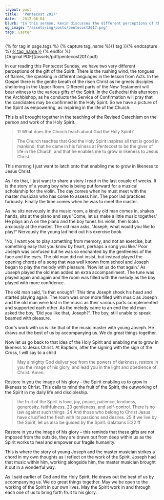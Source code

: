 ```yaml
---
layout: post
title:  "Pentecost 2017"
date:   2017-06-04
blurb: "In this sermon, Kevin discusses the different perceptions of the gift of the Spirit and how it empowers and inspires the life of the Church. He emphasizes the role of the Holy Spirit in enabling us to grow in likeness to Jesus Christ. The sermon also includes a touching story of a young boy and a master musician, illustrating how God works with us to draw out the best in us."
og_image: "/assets/img/posts/pentecost2017.png"
tags: Easter
---    
```

<div class="tag-pills">
  {% for tag in page.tags %}
    {% capture tag_name %}{{ tag }}{% endcapture %}
    <a href="{{ site.baseurl }}/tag/{{ tag_name }}" class="tag-pill">{{ tag_name }}</a>
  {% endfor %}
</div>
[Original PDF](/assets/pdf/pentecost2017.pdf)

In our reading this Pentecost Sunday, we have two very different perceptions of the gift of the Spirit. There is the rushing wind, the tongues of flames, the speaking in different languages in the lesson from Acts. In the Gospel there is the gentle breath of the risen Christ as he greets disciples sheltering in the Upper Room. Different parts of the New Testament will bear witness to the various gifts of the Spirit. In the Cathedral this afternoon the Archbishop, as he conducts the Service of Confirmation will pray that the candidates may be confirmed in the Holy Spirit. So we have a picture of the Spirit as empowering, as inspiring in the life of the Church.

This is all brought together in the teaching of the Revised Catechism on the person and work of the Holy Spirit.

> 11 What does the Church teach about God the Holy Spirit?

> The Church teaches that God the Holy Spirit inspires all that is good in mankind; that he came in his fulness at Pentecost to be the giver of life in the Church, and that he enables me to grow in likeness to Jesus Christ.

This morning I just want to latch onto that enabling me to grow in likeness to Jesus Christ.

As I do that, I just want to share a story I read in the last couple of weeks. It is the story of a young boy who is being put forward for a musical scholarship for the violin. The day comes when he must meet with the master musician who has come to assess him. The poor lad practices furiously. Finally the time comes when he was to meet the master.

As he sits nervously in the music room, a kindly old man comes in, shakes hands, sits at the piano and says 'Come, let us make a little music together.' He plays an A on the piano and the boy tunes his violin, then looks anxiously at the master. The old man asks, 'Joseph, what would you like to play?' Nervously the young lad held out his exercise book.

'No, I want you to play something from memory, and not an exercise, but something easy that you know by heart, perhaps a song you like.' Poor Joseph was confused but he was so enchanted by the gentleness of the face and the eyes. The old man did not insist, but instead played the opening chords of a song that was well known from school and Joseph began to play the melody with pleasure. 'Now let us do that again.' As Joseph played the old man added an extra accompaniment. The tune was played again and again and the room was filled with the melody as the boy played with more confidence.

The old man said, 'Is that enough?' This time Joseph shook his head and started playing again. The room was once more filled with music as Joseph and the old man were lost in the music as their various parts complemented and supported each other. As the melody came to an end the old man asked the boy, 'Did you like that, Joseph?'. The boy, still unable to speak beamed with pleasure.

God's work with us is like that of the music master with young Joseph. He draws out the best of us by accompanying us. We do great things together.

Now let us go back to that idea of the Holy Spirit and enabling me to grow in likeness to Jesus Christ. At Baptism, after the signing with the sign of the Cross, I will say to a child

> May almighty God deliver you from the powers of darkness, restore in you the image of his glory, and lead you in the light and obedience of Christ. Amen.

Restore in you the image of his glory – the Spirit enabling us to grow in likeness to Christ. This calls to mind the fruit of the Spirit, the outworking of the Spirit in my daily life and discipleship.

> the fruit of the Spirit is love, joy, peace, patience, kindness, generosity, faithfulness, 23 gentleness, and self-control. There is no law against such things. 24 And those who belong to Christ Jesus have crucified the flesh with its passions and desires. 25 If we live by the Spirit, let us also be guided by the Spirit. Galatians 5:22 ff

Restore in you the image of his glory – this reminds that these gifts are not imposed from the outside, they are drawn out from deep within us as the Spirit works to heal and empower our fragile humanity.

This is where the story of young Joseph and the master musician strikes a chord in my own thoughts as I reflect on the work of the Spirit. Joseph had that music within him, working alongside him, the master musician brought it out in a wonderful way.

As I said earlier of God and the Holy Spirit, He draws out the best of us by accompanying us. We do great things together. May we be open to the working of the Spirit in our own lives. May the Spirit work in and through each one of us to bring forth fruit to his glory.
